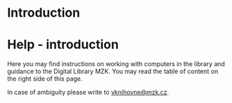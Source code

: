 # Introduction  

# Help - introduction

Here you may find instructions on working with computers in the library and guidance to the Digital Library MZK.
You may read the table of content on the right side of this page.

In case of ambiguity please write to vknihovne@mzk.cz.

